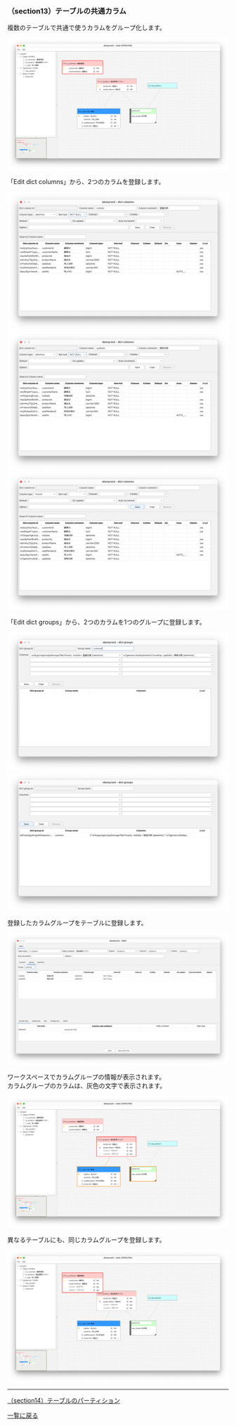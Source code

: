 ### （section13）テーブルの共通カラム

複数のテーブルで共通で使うカラムをグループ化します。

![](../image/21_Main_01.png)

「Edit dict columns」から、2つのカラムを登録します。  

![](../image/21_Main_02_DictColums.png)
![](../image/21_Main_03_DictColums.png)
![](../image/21_Main_04_DictColums.png)

「Edit dict groups」から、2つのカラムを1つのグループに登録します。  

![](../image/21_Main_05_DictGroups.png)
![](../image/21_Main_06_DictGroups.png)

登録したカラムグループをテーブルに登録します。  

![](../image/22_Table_01.png)

ワークスペースでカラムグループの情報が表示されます。  
カラムグループのカラムは、灰色の文字で表示されます。  

![](../image/23_Main_01.png)

異なるテーブルにも、同じカラムグループを登録します。  

![](../image/23_Main_02.png)

---

[（section14）テーブルのパーティション](section14.md)

[一覧に戻る](../manual.ja.md)